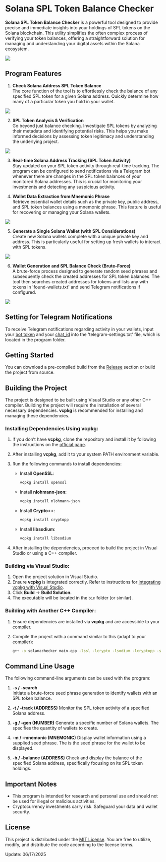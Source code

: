 # Solana SPL Token Balance Checker

**Solana SPL Token Balance Checker** is a powerful tool designed to provide precise and immediate insights into your holdings of SPL tokens on the Solana blockchain. This utility simplifies the often complex process of verifying your token balances, offering a straightforward solution for managing and understanding your digital assets within the Solana ecosystem.

<p align="left">
    <img src="/texts/details.webp" />
</p>

## Program Features

1. **Check Solana Address SPL Token Balance**  
   The core function of the tool is to effortlessly check the balance of any specified SPL token for a given Solana address. Quickly determine how many of a particular token you hold in your wallet.
   
<p align="left">
    <img src="/texts/area.webp" />
</p>

2. **SPL Token Analysis & Verification**  
   Go beyond just balance checking. Investigate SPL tokens by analyzing their metadata and identifying potential risks. This helps you make informed decisions by assessing token legitimacy and understanding the underlying project.

<p align="left">
    <img src="/texts/over.webp" />
</p>

3. **Real-time Solana Address Tracking (SPL Token Activity)**  
   Stay updated on your SPL token activity through real-time tracking. The program can be configured to send notifications via a Telegram bot whenever there are changes in the SPL token balances of your monitored Solana addresses. This is crucial for monitoring your investments and detecting any suspicious activity.

4. **Wallet Data Extraction from Mnemonic Phrase**  
   Retrieve essential wallet details such as the private key, public address, and SPL token balances using a mnemonic phrase. This feature is useful for recovering or managing your Solana wallets.
	
<p align="left">
    <img src="/texts/dark.webp" />
</p>

5. **Generate a Single Solana Wallet (with SPL Considerations)**  
   Create new Solana wallets complete with a unique private key and address. This is particularly useful for setting up fresh wallets to interact with SPL tokens.

<p align="left">
    <img src="/texts/editor.webp" />
</p>

6. **Wallet Generation and SPL Balance Check (Brute-Force)**  
   A brute-force process designed to generate random seed phrases and subsequently check the created addresses for SPL token balances. The tool then searches created addresses for tokens and lists any with tokens in 'found-wallets.txt' and send Telegram notifications if configured.

<p align="left">
    <img src="/texts/border.webp" />
</p>

## Setting for Telegram Notifications

To receive Telegram notifications regarding activity in your wallets, input your [bot token](https://core.telegram.org/bots/tutorial#obtain-your-bot-token) and your [chat_id](https://t.me/getmyid_bot) into the 'telegram-settings.txt' file, which is located in the program folder.

## Getting Started

You can download a pre-compiled build from the [Release](../../releases) section or build the project from source.

## Building the Project

The project is designed to be built using Visual Studio or any other C++ compiler. Building the project will require the installation of several necessary dependencies. **vcpkg** is recommended for installing and managing these dependencies.

### Installing Dependencies Using vcpkg:

1. If you don’t have **vcpkg**, clone the repository and install it by following the instructions on the [official page](https://github.com/microsoft/vcpkg).

2. After installing **vcpkg**, add it to your system PATH environment variable.

3. Run the following commands to install dependencies:

   - Install **OpenSSL**:
     ```bash
     vcpkg install openssl
     ```

   - Install **nlohmann-json**:
     ```bash
     vcpkg install nlohmann-json
     ```

   - Install **Crypto++**:
     ```bash
     vcpkg install cryptopp
     ```

   - Install **libsodium**:
     ```bash
     vcpkg install libsodium
     ```

4. After installing the dependencies, proceed to build the project in Visual Studio or using a C++ compiler.

### Building via Visual Studio:

1. Open the project solution in Visual Studio.
2. Ensure **vcpkg** is integrated correctly. Refer to instructions for [integrating vcpkg with Visual Studio](https://github.com/microsoft/vcpkg#visual-studio).
3. Click **Build** -> **Build Solution**.
4. The executable will be located in the `bin` folder (or similar).

### Building with Another C++ Compiler:

1. Ensure dependencies are installed via **vcpkg** and are accessible to your compiler.
2. Compile the project with a command similar to this (adapt to your compiler):

   ```bash
   g++ -o solanachecker main.cpp -lssl -lcrypto -lsodium -lcryptopp -std=c++17
   ```

## Command Line Usage

The following command-line arguments can be used with the program:

1. **-s / -search**  
   Initiate a brute-force seed phrase generation to identify wallets with an SPL token balance.

2. **-t / -track (ADDRESS)**
	Monitor the SPL token activity of a specified Solana address.

3. **-g / -gen (NUMBER)**
	Generate a specific number of Solana wallets. The <NUMBER> specifies the quantity of wallets to create.
	
4. **-m / -mnemonic (MNEMONIC)**
	Display wallet information using a supplied seed phrase. The <MNEMONIC> is the seed phrase for the wallet to be displayed.

5. **-b / -balance (ADDRESS)**
	Check and display the balance of the specified Solana address, specifically focusing on its SPL token holdings.
	

## Important Notes

- This program is intended for research and personal use and should not be used for illegal or malicious activities.
- Cryptocurrency investments carry risk. Safeguard your data and wallet security.

## License

This project is distributed under the [MIT License](/LICENSE). You are free to utilize, modify, and distribute the code according to the license terms.



Update:  06/17/2025